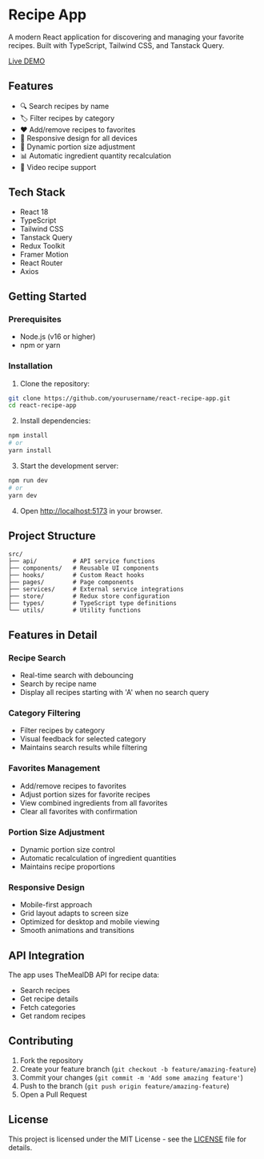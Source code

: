 # Recipe App

A modern React application for discovering and managing your favorite recipes. Built with TypeScript, Tailwind CSS, and Tanstack Query.

[Live DEMO](https://recipe-app-hazel-theta.vercel.app)

## Features

- 🔍 Search recipes by name
- 🏷️ Filter recipes by category
- ❤️ Add/remove recipes to favorites
- 📱 Responsive design for all devices
- 🔄 Dynamic portion size adjustment
- 📊 Automatic ingredient quantity recalculation
- 🎥 Video recipe support

## Tech Stack

- React 18
- TypeScript
- Tailwind CSS
- Tanstack Query
- Redux Toolkit
- Framer Motion
- React Router
- Axios

## Getting Started

### Prerequisites

- Node.js (v16 or higher)
- npm or yarn

### Installation

1. Clone the repository:
```bash
git clone https://github.com/yourusername/react-recipe-app.git
cd react-recipe-app
```

2. Install dependencies:
```bash
npm install
# or
yarn install
```

3. Start the development server:
```bash
npm run dev
# or
yarn dev
```

4. Open [http://localhost:5173](http://localhost:5173) in your browser.

## Project Structure

```
src/
├── api/          # API service functions
├── components/   # Reusable UI components
├── hooks/        # Custom React hooks
├── pages/        # Page components
├── services/     # External service integrations
├── store/        # Redux store configuration
├── types/        # TypeScript type definitions
└── utils/        # Utility functions
```

## Features in Detail

### Recipe Search
- Real-time search with debouncing
- Search by recipe name
- Display all recipes starting with 'A' when no search query

### Category Filtering
- Filter recipes by category
- Visual feedback for selected category
- Maintains search results while filtering

### Favorites Management
- Add/remove recipes to favorites
- Adjust portion sizes for favorite recipes
- View combined ingredients from all favorites
- Clear all favorites with confirmation

### Portion Size Adjustment
- Dynamic portion size control
- Automatic recalculation of ingredient quantities
- Maintains recipe proportions

### Responsive Design
- Mobile-first approach
- Grid layout adapts to screen size
- Optimized for desktop and mobile viewing
- Smooth animations and transitions

## API Integration

The app uses TheMealDB API for recipe data:
- Search recipes
- Get recipe details
- Fetch categories
- Get random recipes

## Contributing

1. Fork the repository
2. Create your feature branch (`git checkout -b feature/amazing-feature`)
3. Commit your changes (`git commit -m 'Add some amazing feature'`)
4. Push to the branch (`git push origin feature/amazing-feature`)
5. Open a Pull Request

## License

This project is licensed under the MIT License - see the [LICENSE](LICENSE) file for details.
